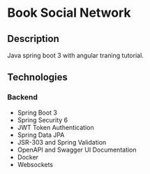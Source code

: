 # Book Social Network

## Description
Java spring boot 3 with angular traning tutorial.

## Technologies
### Backend
- Spring Boot 3
- Spring Security 6
- JWT Token Authentication
- Spring Data JPA
- JSR-303 and Spring Validation
- OpenAPI and Swagger UI Documentation
- Docker
- Websockets
